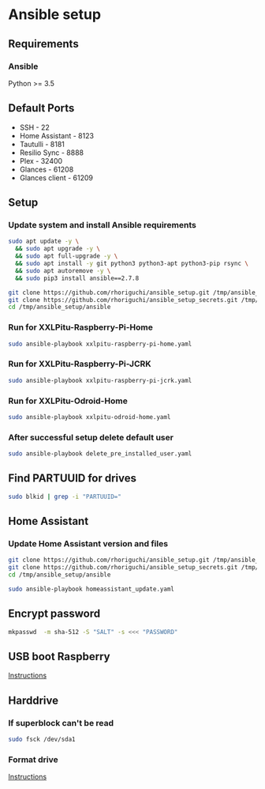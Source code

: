 # Ansible setup

## Requirements

### Ansible
Python >= 3.5

## Default Ports

- SSH - 22
- Home Assistant - 8123
- Tautulli - 8181
- Resilio Sync - 8888
- Plex - 32400
- Glances - 61208
- Glances client - 61209

## Setup

### Update system and install Ansible requirements

```bash
sudo apt update -y \
  && sudo apt upgrade -y \
  && sudo apt full-upgrade -y \
  && sudo apt install -y git python3 python3-apt python3-pip rsync \
  && sudo apt autoremove -y \
  && sudo pip3 install ansible==2.7.8

git clone https://github.com/rhoriguchi/ansible_setup.git /tmp/ansible_setup
git clone https://github.com/rhoriguchi/ansible_setup_secrets.git /tmp/ansible_setup/ansible/ansible_setup_secrets
cd /tmp/ansible_setup/ansible
```

### Run for XXLPitu-Raspberry-Pi-Home

```bash
sudo ansible-playbook xxlpitu-raspberry-pi-home.yaml
```

### Run for XXLPitu-Raspberry-Pi-JCRK

```bash
sudo ansible-playbook xxlpitu-raspberry-pi-jcrk.yaml
```

### Run for XXLPitu-Odroid-Home

```bash
sudo ansible-playbook xxlpitu-odroid-home.yaml
```

### After successful setup delete default user

```bash
sudo ansible-playbook delete_pre_installed_user.yaml
```

## Find PARTUUID for drives

```bash
sudo blkid | grep -i "PARTUUID="
```

## Home Assistant

### Update Home Assistant version and files

```bash
git clone https://github.com/rhoriguchi/ansible_setup.git /tmp/ansible_setup
git clone https://github.com/rhoriguchi/ansible_setup_secrets.git /tmp/ansible_setup/ansible/ansible_setup_secrets
cd /tmp/ansible_setup/ansible

sudo ansible-playbook homeassistant_update.yaml
```

## Encrypt password

```bash
mkpasswd  -m sha-512 -S "SALT" -s <<< "PASSWORD"
```

## USB boot Raspberry

[Instructions](ressources/USB_boot_raspberry.md)

## Harddrive

### If superblock can't be read

```bash
sudo fsck /dev/sda1
```

### Format drive

[Instructions](ressources/Format_drive.md)
